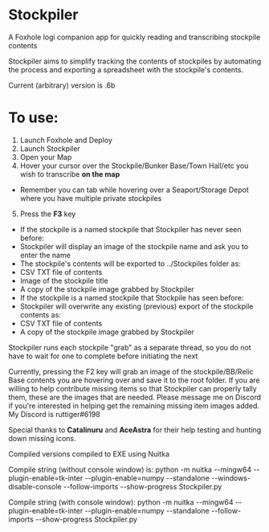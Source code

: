 # Stockpiler
A Foxhole logi companion app for quickly reading and transcribing stockpile contents

Stockpiler aims to simplify tracking the contents of stockpiles by automating the process and exporting a spreadsheet with the stockpile's contents.

Current (arbitrary) version is .6b

# To use:
1. Launch Foxhole and Deploy
2. Launch Stockpiler
3. Open your Map
4. Hover your cursor over the Stockpile/Bunker Base/Town Hall/etc you wish to transcribe **on the map**
- Remember you can tab while hovering over a Seaport/Storage Depot where you have multiple private stockpiles
5. Press the **F3** key
- If the stockpile is a named stockpile that Stockpiler has never seen before:
- Stockpiler will display an image of the stockpile name and ask you to enter the name
- The stockpile's contents will be exported to ../Stockpiles folder as:
- CSV TXT file of contents
- Image of the stockpile title
- A copy of the stockpile image grabbed by Stockpiler
- If the stockpile is a named stockpile that Stockpile has seen before:
- Stockpiler will overwrite any existing (previous) export of the stockpile contents as:
- CSV TXT file of contents
- A copy of the stockpile image grabbed by Stockpiler


Stockpiler runs each stockpile "grab" as a separate thread, so you do not have to wait for one to complete before initiating the next


Currently, pressing the F2 key will grab an image of the stockpile/BB/Relic Base contents you are hovering over and save it to the root folder.  If you are willing to help contribute missing items so that Stockpiler can properly tally them, these are the images that are needed.  Please message me on Discord if you're interested in helping get the remaining missing item images added.
My Discord is ruttiger#6198

Special thanks to **Catalinuru** and **AceAstra** for their help testing and hunting down missing icons.

Compiled versions compiled to EXE using Nuitka

Compile string (without console window) is:
python -m nuitka --mingw64 --plugin-enable=tk-inter --plugin-enable=numpy --standalone --windows-disable-console --follow-imports --show-progress Stockpiler.py

Compile string (with console window):
python -m nuitka --mingw64 --plugin-enable=tk-inter --plugin-enable=numpy --standalone --follow-imports --show-progress Stockpiler.py

